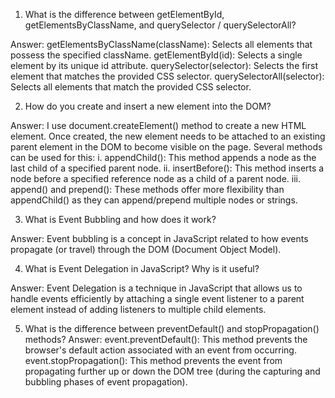 1. What is the difference between getElementById, getElementsByClassName, and querySelector / querySelectorAll?

Answer: 
getElementsByClassName(className): Selects all elements that possess the specified className.
getElementById(id): Selects a single element by its unique id attribute.
querySelector(selector): Selects the first element that matches the provided CSS selector.
querySelectorAll(selector): Selects all elements that match the provided CSS selector.

2. How do you create and insert a new element into the DOM?

Answer: 
I use document.createElement() method to create a new HTML element. Once created, the new element needs to be attached to an existing parent element in the DOM to become visible on the page. Several methods can be used for this:
i. appendChild(): This method appends a node as the last child of a specified parent node.
ii. insertBefore(): This method inserts a node before a specified reference node as a child of a parent node.
iii. append() and prepend(): These methods offer more flexibility than appendChild() as they can append/prepend multiple nodes or strings.


3. What is Event Bubbling and how does it work?

Answer:
Event bubbling is a concept in JavaScript related to how events propagate (or travel) through the DOM (Document Object Model).

4. What is Event Delegation in JavaScript? Why is it useful?

Answer:
Event Delegation is a technique in JavaScript that allows us to handle events efficiently by attaching a single event listener to a parent element instead of adding listeners to multiple child elements.

5. What is the difference between preventDefault() and stopPropagation() methods?
Answer: 
event.preventDefault():
This method prevents the browser's default action associated with an event from occurring.
event.stopPropagation():
This method prevents the event from propagating further up or down the DOM tree (during the capturing and bubbling phases of event propagation).
